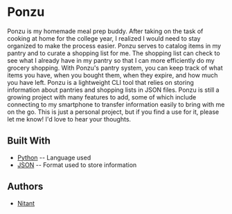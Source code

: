# Ponzu

Ponzu is my homemade meal prep buddy. After taking on the task of cooking at home for the college year, I realized I would need to stay
organized to make the process easier. Ponzu serves to catalog items in my pantry and to curate a shopping list for me. The shopping list
can check to see what I already have in my pantry so that I can more efficiently do my grocery shopping. With Ponzu's pantry system,
you can keep track of what items you have, when you bought them, when they expire, and how much you have left. Ponzu is a lightweight
CLI tool that relies on storing information about pantries and shopping lists in JSON files. Ponzu is still a growing project with
many features to add, some of which include connecting to my smartphone to transfer information easily to bring with me on the go.
This is just a personal project, but if you find a use for it, please let me know! I'd love to hear your thoughts.

## Built With

* [Python](https://www.python.org/) -- Language used
* [JSON](http://www.json.org/) -- Format used to store information

## Authors

* [Nitant](https://github.com/NitantP)
